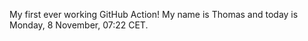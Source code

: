 My first ever working GitHub Action!
My name is Thomas and today is Monday, 8 November, 07:22 CET. 
